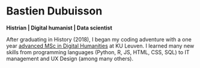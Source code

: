 # Bastien Dubuisson

**Histrian | Digital humanist | Data scientist**

After graduating in History (2018), I began my coding adventure with a one year [advanced MSc in Digital Humanities](https://set.kuleuven.be/onderwijs/mdh) at KU Leuven. I learned many new skills from programming languages (Python, R, JS, HTML, CSS, SQL) to IT management and UX Design (among many others).



